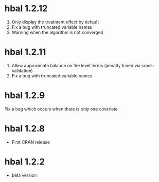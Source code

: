# hbal 1.2.12
1. Only display the treatment effect by default
2. Fix a bug with truncated variable names
3. Warning when the algorithm is not converged

# hbal 1.2.11
1. Allow approximate balance on the level terms (penalty tuned via cross-validation)
2. Fix a bug with truncated variable names
   
# hbal 1.2.9
Fix a bug which occurs when there is only one covariate

# hbal 1.2.8
* First CRAN release

# hbal 1.2.2
* beta version
